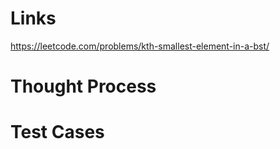 # Links
https://leetcode.com/problems/kth-smallest-element-in-a-bst/

# Thought Process

# Test Cases

